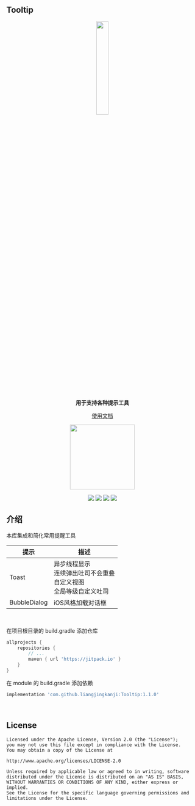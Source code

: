 ## Tooltip

<p align="center"><img src="https://i.imgur.com/HTSYi1S.png" width="25%"/></p>

<p align="center"><strong>用于支持各种提示工具</strong></p>

<p align="center"><a href="http://liangjingkanji.github.io/Tooltip/">使用文档</a></p>

<p align="center"><img src="https://i.imgur.com/ryI7veS.jpg" width="170"/></p>

<p align="center">
<a href="https://jitpack.io/#liangjingkanji/Tooltip"><img src="https://jitpack.io/v/liangjingkanji/Tooltip.svg"/></a>
<img src="https://img.shields.io/badge/language-kotlin-orange.svg"/>
<img src="https://img.shields.io/badge/license-Apache-blue"/>
<a href="https://jq.qq.com/?_wv=1027&k=vWsXSNBJ"><img src="https://img.shields.io/badge/QQ群-752854893-blue"/></a>
</p>



## 介绍

本库集成和简化常用提醒工具

| 提示         | 描述                                                         |
| ------------ | ------------------------------------------------------------ |
| Toast        | 异步线程显示<br />连续弹出吐司不会重叠<br />自定义视图<br />全局等级自定义吐司 |
| BubbleDialog | iOS风格加载对话框                                            |



<br>

在项目根目录的 build.gradle 添加仓库

```groovy
allprojects {
    repositories {
        // ...
        maven { url 'https://jitpack.io' }
    }
}
```

在 module 的 build.gradle 添加依赖

```groovy
implementation 'com.github.liangjingkanji:Tooltip:1.1.0'
```

<br>

## License

```
Licensed under the Apache License, Version 2.0 (the "License");
you may not use this file except in compliance with the License.
You may obtain a copy of the License at

http://www.apache.org/licenses/LICENSE-2.0

Unless required by applicable law or agreed to in writing, software
distributed under the License is distributed on an "AS IS" BASIS,
WITHOUT WARRANTIES OR CONDITIONS OF ANY KIND, either express or implied.
See the License for the specific language governing permissions and
limitations under the License.
```


